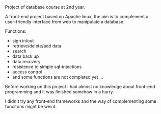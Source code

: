Project of database course at 2nd year. 

A front-end project based on Apache linux, the aim is to complement a user-friendly interface from web to manipulate a database.

Functions:
- sign in/out
- retrieve/delete/add data
- search
- data back up
- data recovery
- resistence to simple sql-injections
- access control
- and some functions are not completed yet ...

Before working on this project I had almost no knowledge about front-end programming and it was finished somehow in a hurry. 

I didn't try any front-end frameworks and the way of complementing some funcitons might be weird.   
